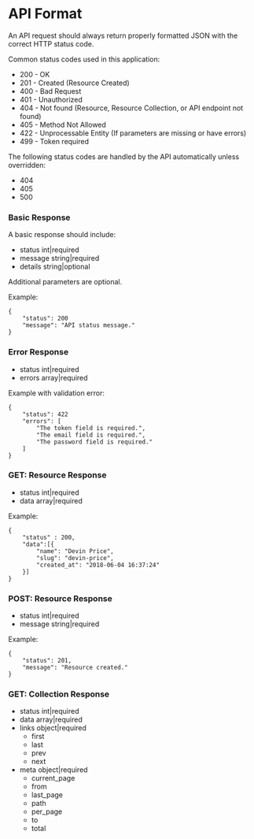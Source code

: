 # API Format

An API request should always return properly formatted JSON with the correct HTTP status code.

Common status codes used in this application:

* 200 - OK
* 201 - Created (Resource Created)
* 400 - Bad Request
* 401 - Unauthorized
* 404 - Not found (Resource, Resource Collection, or API endpoint not found)
* 405 - Method Not Allowed
* 422 - Unprocessable Entity (If parameters are missing or have errors)
* 499 - Token required

The following status codes are handled by the API automatically unless overridden:

* 404
* 405
* 500

### Basic Response

A basic response should include:

* status int|required
* message string|required
* details string|optional

Additional parameters are optional.

Example:

```
{
    "status": 200
    "message": "API status message."
}
```

### Error Response

* status int|required
* errors array|required

Example with validation error:

```
{
    "status": 422
    "errors": [
        "The token field is required.",
        "The email field is required.",
        "The password field is required."
    ]
}
```

### GET: Resource Response

* status int|required
* data array|required

Example:

```
{
    "status" : 200,
    "data":[{
        "name": "Devin Price",
        "slug": "devin-price",
        "created_at": "2018-06-04 16:37:24"
    }]
}
```

### POST: Resource Response

* status int|required
* message string|required

Example:

```
{
    "status": 201,
    "message": "Resource created."
}
```

### GET: Collection Response

* status int|required
* data array|required
* links object|required
    * first
    * last
    * prev
    * next
* meta object|required
    * current_page
    * from
    * last_page
    * path
    * per_page
    * to
    * total
